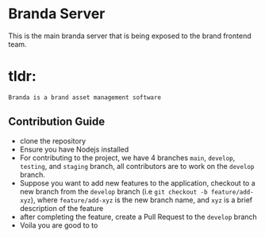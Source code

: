 # Branda Server

This is the main branda server that is being exposed to the brand frontend team.
# tldr:
`Branda is a brand asset management software`

## Contribution Guide
- clone the repository
- Ensure you have Nodejs installed
- For contributing to the project, we have 4 branches `main`, `develop`, `testing`, and `staging` branch, all contributors are to work on the `develop` branch.
- Suppose you want to add new features to the application, checkout to a new branch from the `develop` branch (i.e `git checkout -b feature/add-xyz`), where `feature/add-xyz` is the new branch name, and `xyz` is a brief description of the feature
- after completing the feature, create a Pull Request to the `develop` branch
- Voila you are good to to